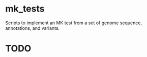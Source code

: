 # mk_tests
Scripts to implement an MK test from a set of genome sequence, annotations, and variants.

# TODO
